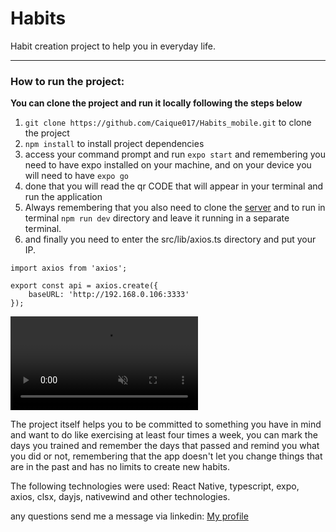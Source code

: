 <h1>Habits</h1>

Habit creation project to help you in everyday life.
<hr>

### How to run the project:

**You can clone the project and run it locally following the steps below**

1. `git clone https://github.com/Caique017/Habits_mobile.git` to clone the project
2. `npm install` to install project dependencies
3. access your command prompt and run `expo start` and remembering you need to have expo installed on your machine, and on your device you will need to have `expo go`
4. done that you will read the qr CODE that will appear in your terminal and run the application
5. Always remembering that you also need to clone the <a href="https://github.com/Caique017/Habits_web">server</a> and to run in terminal `npm run dev` directory and leave it running in a separate terminal.
6. and finally you need to enter the src/lib/axios.ts directory and put your IP.

``` 
import axios from 'axios';

export const api = axios.create({
    baseURL: 'http://192.168.0.106:3333'
});

```

<video autoplay muted>
  <source src="./src/assets/Demonstração_Habits_mobile.mp4">
  </video>
  
  <p>The project itself helps you to be committed to something you have in mind and want to do like exercising at least four times a week, you can mark the days you trained and remember the days that passed and remind you what you did or not, remembering that the app doesn't let you change things that are in the past and has no limits to create new habits.</p>

<p>The following technologies were used: React Native, typescript, expo, axios, clsx, dayjs, nativewind and other technologies. </p>
  
<p> any questions send me a message via linkedin: <a href="https://www.linkedin.com/in/caique-nunes-624720202/" target="_blank">My profile</a></p>

